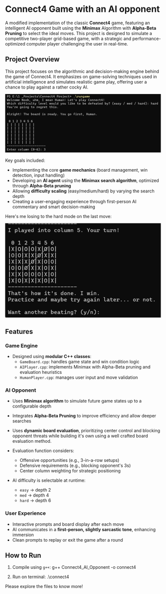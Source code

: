 # Connect4 Game with an AI opponent

A modified implementation of the classic **Connect4** game, featuring an intelligent AI opponent built using the **Minimax** Algorithm with **Alpha-Beta Pruning** to select the ideal moves. This project is designed to simulate a competitive two-player grid-based game, with a strategic and performance-optimized computer player challenging the user in real-time.

## Project Overview

This project focuses on the algorithmic and decision-making engine behind the game of Connect4. It emphasizes on game-solving techniques used in artificial intelligence and simulates realistic game play, offering user a chance to play against a rather cocky AI.

![Game Screenshot](./Images/Image1.png)

Key goals included:
- Implementing the core **game mechanics** (board management, win detection, input handling)
- Developing an **AI agent** using the **Minimax search algorithm**, optimized through **Alpha-Beta pruning**
- Allowing **difficulty scaling** (easy/medium/hard) by varying the search depth
- Creating a user-engaging experience through first-person AI commentary and smart decision-making

Here's me losing to the hard mode on the last move:

![Game Screenshot](./Images/Image2.png)

## Features

### Game Engine
- Designed using **modular C++ classes**:
  - `GameBoard.cpp`: handles game state and win condition logic
  - `AIPlayer.cpp`: implements Minimax with Alpha-Beta pruning and evaluation heuristics
  - `HumanPlayer.cpp`: manages user input and move validation
    
### AI Opponent
- Uses **Minimax algorithm** to simulate future game states up to a configurable depth
- Integrates **Alpha-Beta Pruning** to improve efficiency and allow deeper searches
- Uses **dynamic board evaluation**, prioritizing center control and blocking opponent threats while building it's own using a well crafted board evaluation method.

- Evaluation function considers:
  - Offensive opportunities (e.g., 3-in-a-row setups)
  - Defensive requirements (e.g., blocking opponent's 3s)
  - Center column weighting for strategic positioning
    
- AI difficulty is selectable at runtime:
  - `easy` → depth 2
  - `med` → depth 4
  - `hard` → depth 6

### User Experience
- Interactive prompts and board display after each move
- AI communicates in a **first-person, slightly sarcastic tone**, enhancing immersion
- Clean prompts to replay or exit the game after a round


## How to Run

1. Compile using `g++`:
   g++ Connect4_AI_Opponent -o connect4

2. Run on terminal:
   .\connect4

Please explore the files to know more!
